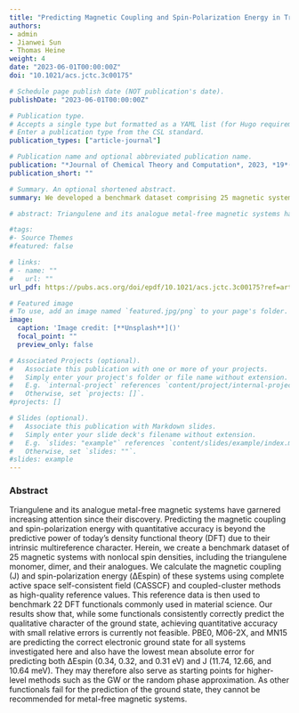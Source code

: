 ```yaml
---
title: "Predicting Magnetic Coupling and Spin-Polarization Energy in Triangulene Analogues"
authors:
- admin
- Jianwei Sun
- Thomas Heine
weight: 4
date: "2023-06-01T00:00:00Z"
doi: "10.1021/acs.jctc.3c00175"

# Schedule page publish date (NOT publication's date).
publishDate: "2023-06-01T00:00:00Z"

# Publication type.
# Accepts a single type but formatted as a YAML list (for Hugo requirements).
# Enter a publication type from the CSL standard.
publication_types: ["article-journal"]

# Publication name and optional abbreviated publication name.
publication: "*Journal of Chemical Theory and Computation*, 2023, *19*(12), 3486–3497."
publication_short: ""

# Summary. An optional shortened abstract.
summary: We developed a benchmark dataset comprising 25 magnetic systems with nonlocal spin densities, including triangulene monomers, dimers, and their analogues. This work highlighted the importance of the choice of DFT functional.

# abstract: Triangulene and its analogue metal-free magnetic systems have garnered increasing attention since their discovery. Predicting the magnetic coupling and spin-polarization energy with quantitative accuracy is beyond the predictive power of today’s density functional theory (DFT) due to their intrinsic multireference character. Herein, we create a benchmark dataset of 25 magnetic systems with nonlocal spin densities, including the triangulene monomer, dimer, and their analogues. We calculate the magnetic coupling (J) and spin-polarization energy (ΔEspin) of these systems using complete active space self-consistent field (CASSCF) and coupled-cluster methods as high-quality reference values. This reference data is then used to benchmark 22 DFT functionals commonly used in material science. Our results show that, while some functionals consistently correctly predict the qualitative character of the ground state, achieving quantitative accuracy with small relative errors is currently not feasible. PBE0, M06-2X, and MN15 are predicting the correct electronic ground state for all systems investigated here and also have the lowest mean absolute error for predicting both ΔEspin (0.34, 0.32, and 0.31 eV) and J (11.74, 12.66, and 10.64 meV). They may therefore also serve as starting points for higher-level methods such as the GW or the random phase approximation. As other functionals fail for the prediction of the ground state, they cannot be recommended for metal-free magnetic systems.

#tags:
#- Source Themes
#featured: false

# links:
# - name: ""
#   url: ""
url_pdf: https://pubs.acs.org/doi/epdf/10.1021/acs.jctc.3c00175?ref=article_openPDF

# Featured image
# To use, add an image named `featured.jpg/png` to your page's folder. 
image:
  caption: 'Image credit: [**Unsplash**]()'
  focal_point: ""
  preview_only: false

# Associated Projects (optional).
#   Associate this publication with one or more of your projects.
#   Simply enter your project's folder or file name without extension.
#   E.g. `internal-project` references `content/project/internal-project/index.md`.
#   Otherwise, set `projects: []`.
#projects: []

# Slides (optional).
#   Associate this publication with Markdown slides.
#   Simply enter your slide deck's filename without extension.
#   E.g. `slides: "example"` references `content/slides/example/index.md`.
#   Otherwise, set `slides: ""`.
#slides: example
---
```


### Abstract

Triangulene and its analogue metal-free magnetic systems have garnered increasing attention since their discovery. Predicting the magnetic coupling and spin-polarization energy with quantitative accuracy is beyond the predictive power of today’s density functional theory (DFT) due to their intrinsic multireference character. Herein, we create a benchmark dataset of 25 magnetic systems with nonlocal spin densities, including the triangulene monomer, dimer, and their analogues. We calculate the magnetic coupling (J) and spin-polarization energy (ΔEspin) of these systems using complete active space self-consistent field (CASSCF) and coupled-cluster methods as high-quality reference values. This reference data is then used to benchmark 22 DFT functionals commonly used in material science. Our results show that, while some functionals consistently correctly predict the qualitative character of the ground state, achieving quantitative accuracy with small relative errors is currently not feasible. PBE0, M06-2X, and MN15 are predicting the correct electronic ground state for all systems investigated here and also have the lowest mean absolute error for predicting both ΔEspin (0.34, 0.32, and 0.31 eV) and J (11.74, 12.66, and 10.64 meV). They may therefore also serve as starting points for higher-level methods such as the GW or the random phase approximation. As other functionals fail for the prediction of the ground state, they cannot be recommended for metal-free magnetic systems.


